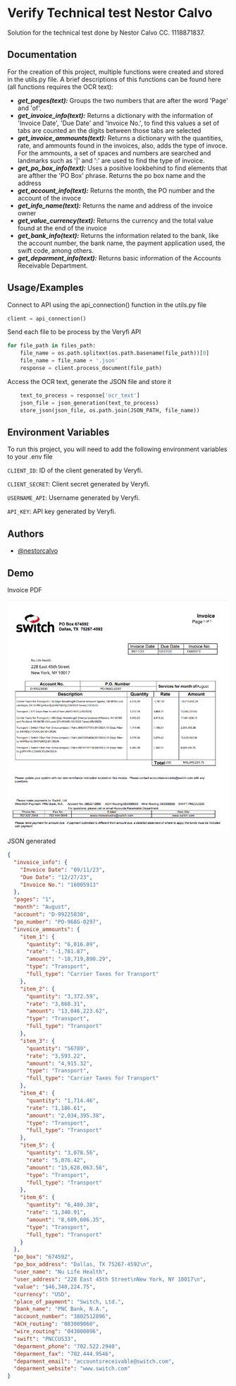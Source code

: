 
# Verify Technical test Nestor Calvo

Solution for the technical test done by Nestor Calvo CC. 1118871837.

## Documentation

For the creation of this project, multiple functions were created and stored in the utils.py file. A brief descriptions of this functions can be found here (all functions requires the OCR text):

- ***get_pages(text):*** Groups the two numbers that are after the word 'Page' and 'of'.
- ***get_invoice_info(text):*** Returns a dictionary with the information of 'Invoice Date', 'Due Date' and 'Invoice No.', to find this values a set of tabs are counted an the digits between those tabs are selected
- ***get_invoice_ammounts(text):*** Returns a dictionary with the quantities, rate, and ammounts found in the invoices, also, adds the type of invoce. For the ammounts, a set of spaces and numbers are searched and landmarks such as '|' and ':' are used to find the type of invoice.
- ***get_po_box_info(text):*** Uses a positive lookbehind to find elements that are afther the 'PO Box' phrase. Returns the po box name and the address
- ***get_account_info(text):*** Returns the month, the PO number and the account of the invoce
- ***get_info_name(text):*** Returns the name and address of the invoice owner
- ***get_value_currency(text):*** Returns the currency and the total value found at the end of the invoice
- ***get_bank_info(text):*** Returns the information related to the bank, like the account number, the bank name, the payment application used, the swift code, among others. 
- ***get_deparment_info(text):*** Returns basic information of the Accounts Receivable Department.

## Usage/Examples
Connect to API using the api_connection() function in the utils.py file
```python
client = api_connection()
```
Send each file to be process by the Veryfi API
```python
for file_path in files_path:
    file_name = os.path.splitext(os.path.basename(file_path))[0]
    file_name = file_name + '.json'
    response = client.process_document(file_path) 
```
Access the OCR text, generate the JSON file and store it
```python
    text_to_process = response['ocr_text']
    json_file = json_generation(text_to_process)
    store_json(json_file, os.path.join(JSON_PATH, file_name))
```


## Environment Variables

To run this project, you will need to add the following environment variables to your .env file

`CLIENT_ID`: ID of the client generated by Veryfi.

`CLIENT_SECRET`: Client secret generated by Veryfi.

`USERNAME_API`: Username generated by Veryfi.

`API_KEY`: API key generated by Veryfi.


## Authors

- [@nestorcalvo](https://www.github.com/nestorcalvo)


## Demo


Invoice PDF

![](https://github.com/nestorcalvo/Verify_technical_test/blob/main/images/Screenshot_2.png)

JSON generated

```json
{
  "invoice_info": {
    "Invoice Date": "09/11/23",
    "Due Date": "12/27/23",
    "Invoice No.": "16005913"
  },
  "pages": "1",
  "month": "August",
  "account": "D-99225830",
  "po_number": "PO-968G-0297",
  "invoice_ammounts": {
    "item_1": {
      "quantity": "6,016.09",
      "rate": "-1,781.87",
      "amount": "-10,719,890.29",
      "type": "Transport",
      "full_type": "Carrier Taxes for Transport"
    },
    "item_2": {
      "quantity": "3,372.59",
      "rate": "3,868.31",
      "amount": "13,046,223.62",
      "type": "Transport",
      "full_type": "Transport"
    },
    "item_3": {
      "quantity": "56789",
      "rate": "3,593.22",
      "amount": "4,915.32",
      "type": "Transport",
      "full_type": "Carrier Taxes for Transport"
    },
    "item_4": {
      "quantity": "1,714.46",
      "rate": "1,186.61",
      "amount": "2,034,395.38",
      "type": "Transport",
      "full_type": "Transport"
    },
    "item_5": {
      "quantity": "3,078.56",
      "rate": "5,076.42",
      "amount": "15,628,063.56",
      "type": "Transport",
      "full_type": "Transport"
    },
    "item_6": {
      "quantity": "6,480.38",
      "rate": "1,340.91",
      "amount": "8,689,606.35",
      "type": "Transport",
      "full_type": "Transport"
    }
  },
  "po_box": "674592",
  "po_box_address": "Dallas, TX 75267-4592\n",
  "user_name": "Nu Life Health",
  "user_address": "228 East 45th Street\nNew York, NY 10017\n",
  "value": "$46,340,224.75",
  "currency": "USD",
  "place_of_payment": "Switch, Ltd.",
  "bank_name": "PNC Bank, N.A.",
  "account_number": "3802512896",
  "ACH_routing": "083009060",
  "wire_routing": "043000096",
  "swift": "PNCCUS33",
  "deparment_phone": "702.522.2940",
  "deparment_fax": "702.444.9546",
  "deparment_email": "accountsreceivable@switch.com",
  "deparment_website": "www.switch.com"
}
```
